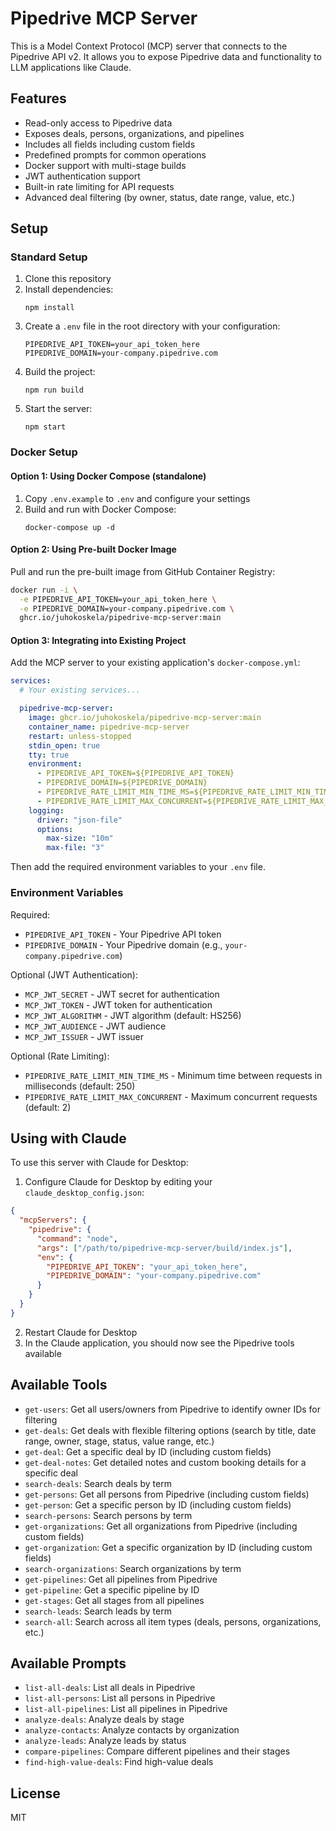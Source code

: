 # Pipedrive MCP Server

This is a Model Context Protocol (MCP) server that connects to the Pipedrive API v2. It allows you to expose Pipedrive data and functionality to LLM applications like Claude.

## Features

- Read-only access to Pipedrive data
- Exposes deals, persons, organizations, and pipelines
- Includes all fields including custom fields
- Predefined prompts for common operations
- Docker support with multi-stage builds
- JWT authentication support
- Built-in rate limiting for API requests
- Advanced deal filtering (by owner, status, date range, value, etc.)

## Setup

### Standard Setup

1. Clone this repository
2. Install dependencies:
   ```
   npm install
   ```
3. Create a `.env` file in the root directory with your configuration:
   ```
   PIPEDRIVE_API_TOKEN=your_api_token_here
   PIPEDRIVE_DOMAIN=your-company.pipedrive.com
   ```
4. Build the project:
   ```
   npm run build
   ```
5. Start the server:
   ```
   npm start
   ```

### Docker Setup

#### Option 1: Using Docker Compose (standalone)

1. Copy `.env.example` to `.env` and configure your settings
2. Build and run with Docker Compose:
   ```
   docker-compose up -d
   ```

#### Option 2: Using Pre-built Docker Image

Pull and run the pre-built image from GitHub Container Registry:

```bash
docker run -i \
  -e PIPEDRIVE_API_TOKEN=your_api_token_here \
  -e PIPEDRIVE_DOMAIN=your-company.pipedrive.com \
  ghcr.io/juhokoskela/pipedrive-mcp-server:main
```

#### Option 3: Integrating into Existing Project

Add the MCP server to your existing application's `docker-compose.yml`:

```yaml
services:
  # Your existing services...

  pipedrive-mcp-server:
    image: ghcr.io/juhokoskela/pipedrive-mcp-server:main
    container_name: pipedrive-mcp-server
    restart: unless-stopped
    stdin_open: true
    tty: true
    environment:
      - PIPEDRIVE_API_TOKEN=${PIPEDRIVE_API_TOKEN}
      - PIPEDRIVE_DOMAIN=${PIPEDRIVE_DOMAIN}
      - PIPEDRIVE_RATE_LIMIT_MIN_TIME_MS=${PIPEDRIVE_RATE_LIMIT_MIN_TIME_MS:-250}
      - PIPEDRIVE_RATE_LIMIT_MAX_CONCURRENT=${PIPEDRIVE_RATE_LIMIT_MAX_CONCURRENT:-2}
    logging:
      driver: "json-file"
      options:
        max-size: "10m"
        max-file: "3"
```

Then add the required environment variables to your `.env` file.

### Environment Variables

Required:
- `PIPEDRIVE_API_TOKEN` - Your Pipedrive API token
- `PIPEDRIVE_DOMAIN` - Your Pipedrive domain (e.g., `your-company.pipedrive.com`)

Optional (JWT Authentication):
- `MCP_JWT_SECRET` - JWT secret for authentication
- `MCP_JWT_TOKEN` - JWT token for authentication
- `MCP_JWT_ALGORITHM` - JWT algorithm (default: HS256)
- `MCP_JWT_AUDIENCE` - JWT audience
- `MCP_JWT_ISSUER` - JWT issuer

Optional (Rate Limiting):
- `PIPEDRIVE_RATE_LIMIT_MIN_TIME_MS` - Minimum time between requests in milliseconds (default: 250)
- `PIPEDRIVE_RATE_LIMIT_MAX_CONCURRENT` - Maximum concurrent requests (default: 2)

## Using with Claude

To use this server with Claude for Desktop:

1. Configure Claude for Desktop by editing your `claude_desktop_config.json`:

```json
{
  "mcpServers": {
    "pipedrive": {
      "command": "node",
      "args": ["/path/to/pipedrive-mcp-server/build/index.js"],
      "env": {
        "PIPEDRIVE_API_TOKEN": "your_api_token_here",
        "PIPEDRIVE_DOMAIN": "your-company.pipedrive.com"
      }
    }
  }
}
```

2. Restart Claude for Desktop
3. In the Claude application, you should now see the Pipedrive tools available

## Available Tools

- `get-users`: Get all users/owners from Pipedrive to identify owner IDs for filtering
- `get-deals`: Get deals with flexible filtering options (search by title, date range, owner, stage, status, value range, etc.)
- `get-deal`: Get a specific deal by ID (including custom fields)
- `get-deal-notes`: Get detailed notes and custom booking details for a specific deal
- `search-deals`: Search deals by term
- `get-persons`: Get all persons from Pipedrive (including custom fields)
- `get-person`: Get a specific person by ID (including custom fields)
- `search-persons`: Search persons by term
- `get-organizations`: Get all organizations from Pipedrive (including custom fields)
- `get-organization`: Get a specific organization by ID (including custom fields)
- `search-organizations`: Search organizations by term
- `get-pipelines`: Get all pipelines from Pipedrive
- `get-pipeline`: Get a specific pipeline by ID
- `get-stages`: Get all stages from all pipelines
- `search-leads`: Search leads by term
- `search-all`: Search across all item types (deals, persons, organizations, etc.)

## Available Prompts

- `list-all-deals`: List all deals in Pipedrive
- `list-all-persons`: List all persons in Pipedrive
- `list-all-pipelines`: List all pipelines in Pipedrive
- `analyze-deals`: Analyze deals by stage
- `analyze-contacts`: Analyze contacts by organization
- `analyze-leads`: Analyze leads by status
- `compare-pipelines`: Compare different pipelines and their stages
- `find-high-value-deals`: Find high-value deals

## License

MIT

